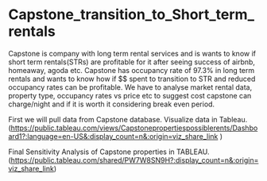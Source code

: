 # Capstone_transition_to_Short_term_rentals
Capstone is company with long term rental services and is wants to know if short term rentals(STRs) are profitable for it after seeing success of airbnb, homeaway, agoda etc.
Capstone has occupancy rate of 97.3% in long term rentals and wants to know how if $$ spent to transition to STR and reduced occupancy rates can be profitable.
We have to analyse market rental data, property type, occupancy rates vs price etc to suggest cost capstone can charge/night and if it is worth it considering break even period.


First we will pull data from Capstone database.
Visualize data in Tableau.    (https://public.tableau.com/views/Capstonepropertiespossiblerents/Dashboard1?:language=en-US&:display_count=n&:origin=viz_share_link )

Final Sensitivity Analysis of Capstone properties in TABLEAU.
(https://public.tableau.com/shared/PW7W8SN9H?:display_count=n&:origin=viz_share_link)

